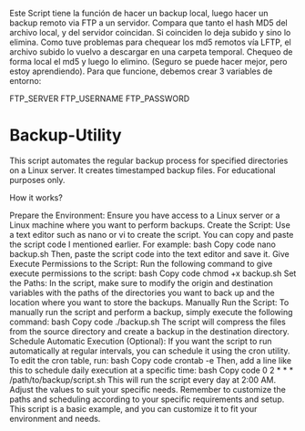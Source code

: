 Este Script tiene la función de hacer un backup local, luego hacer un backup remoto via FTP a un servidor.
Compara que tanto el hash MD5 del archivo local, y del servidor coincidan. Si coinciden lo deja subido y sino lo elimina.
Como tuve problemas para chequear los md5 remotos vía LFTP, el archivo subido lo vuelvo a descargar en una carpeta temporal. Chequeo de forma local el md5 y luego lo elimino. (Seguro se puede hacer mejor, pero estoy aprendiendo).
Para que funcione, debemos crear 3 variables de entorno:

FTP_SERVER
FTP_USERNAME
FTP_PASSWORD



# Backup-Utility
This script  automates the regular backup process for specified directories on a Linux server. It creates timestamped backup files. For educational purposes only.





How it works?



Prepare the Environment:
Ensure you have access to a Linux server or a Linux machine where you want to perform backups.
Create the Script:
Use a text editor such as nano or vi to create the script. You can copy and paste the script code I mentioned earlier. For example:
bash
Copy code
nano backup.sh
Then, paste the script code into the text editor and save it.
Give Execute Permissions to the Script:
Run the following command to give execute permissions to the script:
bash
Copy code
chmod +x backup.sh
Set the Paths:
In the script, make sure to modify the origin and destination variables with the paths of the directories you want to back up and the location where you want to store the backups.
Manually Run the Script:
To manually run the script and perform a backup, simply execute the following command:
bash
Copy code
./backup.sh
The script will compress the files from the source directory and create a backup in the destination directory.
Schedule Automatic Execution (Optional):
If you want the script to run automatically at regular intervals, you can schedule it using the cron utility. To edit the cron table, run:
bash
Copy code
crontab -e
Then, add a line like this to schedule daily execution at a specific time:
bash
Copy code
0 2 * * * /path/to/backup/script.sh
This will run the script every day at 2:00 AM. Adjust the values to suit your specific needs.
Remember to customize the paths and scheduling according to your specific requirements and setup. This script is a basic example, and you can customize it to fit your environment and needs.


